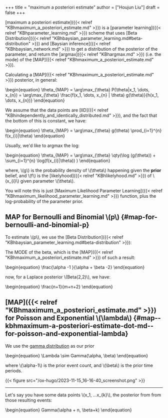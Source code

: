 +++
title = "maximum a posteriori estimate"
author = ["Houjun Liu"]
draft = false
+++

[maximum a posteriori estimate]({{< relref "KBhmaximum_a_posteriori_estimate.md" >}}) is a [parameter learning]({{< relref "KBhparameter_learning.md" >}}) scheme that uses [Beta Distribution]({{< relref "KBhbaysian_parameter_learning.md#beta-distribution" >}}) and [Baysian inference]({{< relref "KBhbaysian_network.md" >}}) to get a distribution of the posterior of the parameter, and return the [argmax]({{< relref "KBhargmax.md" >}}) (i.e. the mode) of the [MAP]({{< relref "KBhmaximum_a_posteriori_estimate.md" >}}).

Calculating a [MAP]({{< relref "KBhmaximum_a_posteriori_estimate.md" >}}) posterior, in general:

\begin{equation}
\theta\_{MAP} = \arg\max\_{\theta} P(\theta|x\_1, \dots, x\_{n}) = \arg\max\_{\theta} \frac{f(x\_1, \dots, x\_{n} | \theta) g(\theta)}{h(x\_1, \dots, x\_{n})}
\end{equation}

We assume that the data points are [IID]({{< relref "KBhindependently_and_identically_distributed.md" >}}), and the fact that the bottom of this is constant, we have:

\begin{equation}
\theta\_{MAP} = \arg\max\_{\theta} g(\theta) \prod\_{i=1}^{n} f(x\_{i}|\theta)
\end{equation}

Usually, we'd like to argmax the log:

\begin{equation}
\theta\_{MAP} = \arg\max\_{\theta} \qty(\log (g(\theta)) + \sum\_{i=1}^{n} \log(f(x\_{i}|\theta))  )
\end{equation}

where, \\(g\\) is the probability density of \\(\theta\\) happening given the ****prior**** belief, and \\(f\\) is the [likelyhood]({{< relref "KBhlikelyhood.md" >}}) of \\(x\_{i}\\) given parameter \\(\theta\\).

You will note this is just [Maximum Likelihood Parameter Learning]({{< relref "KBhmaximum_likelihood_parameter_learning.md" >}}) function, plus the log-probability of the parameter prior.


## MAP for Bernoulli and Binomial \\(p\\) {#map-for-bernoulli-and-binomial-p}

To estimate \\(p\\), we use the [Beta Distribution]({{< relref "KBhbaysian_parameter_learning.md#beta-distribution" >}}):

The MODE of the beta, which is the [MAP]({{< relref "KBhmaximum_a_posteriori_estimate.md" >}}) of such a result:

\begin{equation}
\frac{\alpha -1 }{\alpha + \beta -2}
\end{equation}

now, for a Laplace posterior \\(Beta(2,2)\\), we have:

\begin{equation}
\frac{n+1}{m+n+2}
\end{equation}


## [MAP]({{< relref "KBhmaximum_a_posteriori_estimate.md" >}}) for Poisson and Exponential \\(\lambda\\) {#map--kbhmaximum-a-posteriori-estimate-dot-md--for-poisson-and-exponential-lambda}

We use the [gamma distribution](#map--kbhmaximum-a-posteriori-estimate-dot-md--for-poisson-and-exponential-lambda) as our prior

\begin{equation}
\Lambda \sim Gamma(\alpha, \beta)
\end{equation}

where \\(\alpha-1\\) is the prior event count, and \\(\beta\\) is the prior time periods.

{{< figure src="/ox-hugo/2023-11-15_16-16-40_screenshot.png" >}}

---

Let's say you have some data points \\(x\_1, ...x\_{k}\\), the posterior from from those resulting events:

\begin{equation}
Gamma(\alpha + n, \beta+k)
\end{equation}

